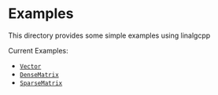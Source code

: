 # Examples

This directory provides some simple examples using linalgcpp

Current Examples:
* [`Vector`](vector)
* [`DenseMatrix`](dense)
* [`SparseMatrix`](sparse)

